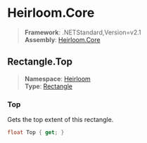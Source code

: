 # Heirloom.Core

> **Framework**: .NETStandard,Version=v2.1  
> **Assembly**: [Heirloom.Core][0]  

## Rectangle.Top

> **Namespace**: [Heirloom][0]  
> **Type**: [Rectangle][1]  

### Top

Gets the top extent of this rectangle.

```cs
float Top { get; }
```

[0]: ../Heirloom.Core.md
[1]: Heirloom.Rectangle.md
